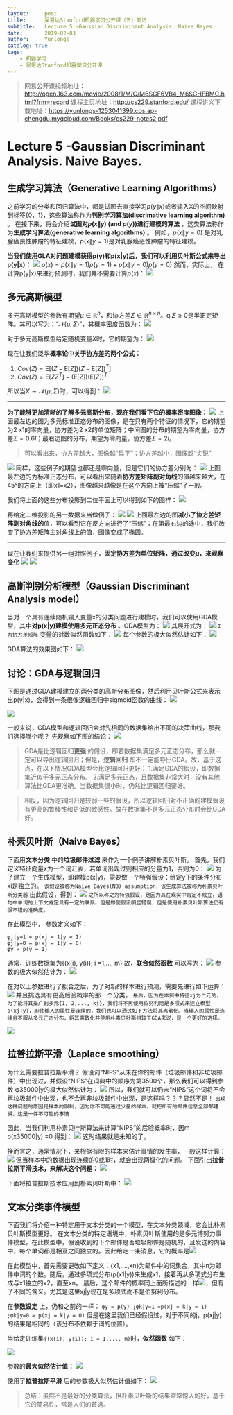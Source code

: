 ```yaml
---
layout:     post
title:      吴恩达Stanford机器学习公开课（五）笔记
subtitle:   Lecture 5 -Gaussian Discriminant Analysis. Naive Bayes.
date:       2019-02-03
author:     Yunlongs
catalog: true
tags:
    - 机器学习
    - 吴恩达Stanford机器学习公开课
---
```


>网易公开课视频地址：http://open.163.com/movie/2008/1/M/C/M6SGF6VB4_M6SGHFBMC.html?frm=record
课程主页地址：http://cs229.stanford.edu/
课程讲义下载地址：https://yunlongs-1253041399.cos.ap-chengdu.myqcloud.com/Books/cs229-notes2.pdf


# Lecture 5 -Gaussian Discriminant Analysis. Naive Bayes.

## 生成学习算法（Generative Learning Algorithms）
之前学习的分类和回归算法中，都是试图去直接学习$p(y\|x)$或者输入X的空间映射到标签{0，1}，这些算法称作为**判别学习算法(discrimative learning algorithm)** 。
在接下来，将会介绍**试图对$p(x\|y)$ (and $p(y)$)进行建模的算法** ，这类算法称作为**生成学习算法(generative learning algorithms)** 。
例如，$p(x\|y=0)$ 是对乳腺癌良性肿瘤的特征建模，$p(x\|y = 1)$是对乳腺癌恶性肿瘤的特征建模。

**当我们使用GLA对问题建模获得p(y)和p(x|y)后，我们可以利用贝叶斯公式来导出p(y|x)：**
![](https://yunlongs-1253041399.cos.ap-chengdu.myqcloud.com/image/Stanford/lecture-5-1.jpg)
$p(x) = p(x\|y = 1)p(y = 1) + p(x\|y =0)p(y = 0)$
然而，实际上， 在计算p(y|x)来进行预测时，我们并不需要计算$p(x)$：
![](https://yunlongs-1253041399.cos.ap-chengdu.myqcloud.com/image/Stanford/lecture-5-2.jpg)

## 多元高斯模型
多元高斯模型的参数有期望$\mu \in \mathbb{R}^{n}$，和协方差$\Sigma \in \mathbb{R}^{n \times n}$。qi$\Sigma \geq 0$是半正定矩阵。其可以写为：“$\mathcal{N}(\mu, \Sigma)$”，其概率密度函数为：
![](https://yunlongs-1253041399.cos.ap-chengdu.myqcloud.com/image/Stanford/lecture-5-26.jpg)

对于多元高斯模型给定随机变量$X$时，它的期望为：
![](https://yunlongs-1253041399.cos.ap-chengdu.myqcloud.com/image/Stanford/lecture-5-27.jpg)

现在让我们泛华**概率论中关于协方差的两个公式：**
1. $Cov(Z)=\mathrm{E}\left[(Z-\mathrm{E}[Z])(Z-\mathrm{E}[Z])^{T}\right]$
2. $Cov(Z)=\mathrm{E}\left[Z Z^{T}\right]-(\mathrm{E}[Z])(\mathrm{E}[Z])^{T}$

所以当$X \sim \mathcal{N}(\mu, \Sigma)$时，可以得到：
![](https://yunlongs-1253041399.cos.ap-chengdu.myqcloud.com/image/Stanford/lecture-5-28.jpg)


------
**为了能够更加清晰的了解多元高斯分布，现在我们看下它的概率密度图像：**
![](https://yunlongs-1253041399.cos.ap-chengdu.myqcloud.com/image/Stanford/lecture-5-29.jpg)
上面最左边的图为多元标准正态分布的图像，是在只有两个特征的情况下，它的期望为2 $\mathrm{x} 1$的零向量，协方差为2 $\mathrm{x} 2$的单位矩阵；中间图的分布的期望为零向量，协方差$\Sigma=0.6 I$；最右边图的分布，期望为零向量，协方差$\Sigma=2 I$。
>可以看出来，协方差越大，图像越“扁平”；协方差越小，图像越“尖锐”

![](https://yunlongs-1253041399.cos.ap-chengdu.myqcloud.com/image/Stanford/lecture-5-30.jpg)
同样，这些例子的期望也都还是零向量，但是它们的协方差分别为：
![](https://yunlongs-1253041399.cos.ap-chengdu.myqcloud.com/image/Stanford/lecture-5-31.jpg)
上图最左边的为标准正态分布，可以看出来随着**协方差矩阵副对角线**的值越来越大，在45°的方向上（即x1=x2），图像越来越像是在这个方向上被“压缩”了一般。

我们将上面的这些分布投影到二位平面上可以得到如下的图样：
![](https://yunlongs-1253041399.cos.ap-chengdu.myqcloud.com/image/Stanford/lecture-5-32.jpg)

再给定二维投影的另一数据来当做例子：
![](https://yunlongs-1253041399.cos.ap-chengdu.myqcloud.com/image/Stanford/lecture-5-33.jpg)
![](https://yunlongs-1253041399.cos.ap-chengdu.myqcloud.com/image/Stanford/lecture-5-34.jpg)
上面最左边的图**减小了协方差矩阵副对角线的**值，可以看到它在反方向进行了“压缩”；在第最右边的途中，我们改变了协方差矩阵主对角线上的值，图像变成了椭圆。


----
现在让我们来提供另一组对照例子，**固定协方差为单位矩阵，通过改变$\mu$，来观察变化**
![](https://yunlongs-1253041399.cos.ap-chengdu.myqcloud.com/image/Stanford/lecture-5-35.jpg)
![](https://yunlongs-1253041399.cos.ap-chengdu.myqcloud.com/image/Stanford/lecture-5-36.jpg)






## 高斯判别分析模型（Gaussian Discriminant Analysis model）

当对一个具有连续随机输入变量x的分类问题进行建模时，我们可以使用GDA模型，其**中对p(x|y)建模使用多元正态分布** 。GDA模型为：
![](https://yunlongs-1253041399.cos.ap-chengdu.myqcloud.com/image/Stanford/lecture-5-3.jpg)
其展开式为：
![](https://yunlongs-1253041399.cos.ap-chengdu.myqcloud.com/image/Stanford/lecture-5-4.jpg)
`Σ为协方差矩阵`
变量的对数似然函数如下：
![](https://yunlongs-1253041399.cos.ap-chengdu.myqcloud.com/image/Stanford/lecture-5-5.jpg)
每个参数的极大似然估计如下：
![](https://yunlongs-1253041399.cos.ap-chengdu.myqcloud.com/image/Stanford/lecture-5-6.jpg)

GDA算法的效果图如下：
![](https://yunlongs-1253041399.cos.ap-chengdu.myqcloud.com/image/Stanford/lecture-5-7.jpg)

## 讨论：GDA与逻辑回归
下图是通过GDA建模建立的两分类的高斯分布图像，然后利用贝叶斯公式来表示出p(y|x)，会得到一条很像逻辑回归中sigmoid函数的曲线：
![](https://yunlongs-1253041399.cos.ap-chengdu.myqcloud.com/image/Stanford/lecture-5-8.jpg)

![](https://yunlongs-1253041399.cos.ap-chengdu.myqcloud.com/image/Stanford/lecture-5-9.jpg)

一般来说，GDA模型和逻辑回归会对先相同的数据集给出不同的决策曲线，那我们选择哪个呢？
先观察如下图的结论：
![](https://yunlongs-1253041399.cos.ap-chengdu.myqcloud.com/image/Stanford/lecture-5-10.jpg)
>GDA是比逻辑回归**更强** 的假设，即若数据集满足多元正态分布，那么就一定可以导出逻辑回归；但是，**逻辑回归** 却不一定能导出GDA。故，基于这点，在以下情况GDA模型会比逻辑回归更好：
1.满足GDA的假设，即数据集近似于多元正态分布。
2.满足多元正态，且数据集非常大时，没有其他算法比GDA更准确。当数据集很小时，仍然比逻辑回归要好。

>相反，因为逻辑回归是较弱一些的假设，所以逻辑回归对不正确的建模假设有更高的鲁棒性和更低的敏感性。故在数据集不是多元正态分布时会比GDA好。

## 朴素贝叶斯（Naive Bayes）
下面用**文本分类** 中的**垃圾邮件过滤** 来作为一个例子讲解朴素贝叶斯。
首先，我们定义特征向量x为一个词汇表，若单词出现过则相应的分量为1，否则为0：
![](https://yunlongs-1253041399.cos.ap-chengdu.myqcloud.com/image/Stanford/lecture-5-11.jpg)
为了建立一个生成模型，即建模p(x|y)，需要做一个特强假设：给定y下的条件分布xi是独立的。
`该假设被称为Naive Bayes(NB) assumption，该生成算法被称为朴素贝叶斯分类器`
由此假设，得到：
![](https://yunlongs-1253041399.cos.ap-chengdu.myqcloud.com/image/Stanford/lecture-5-12.jpg)
`之所以称之为特强假设，是因为其在现实中肯定不成立，语句中单词的上下文肯定具有一定的联系。但是即使假设明显错误，但是使用朴素贝叶斯算法仍有很不错的准确度。`

在此模型中， 参数定义如下：
```
φj|y=1 = p(xj = 1|y = 1)
φj|y=0 = p(xj = 1|y = 0)
φy = p(y = 1)
```
通常，训练数据集为{(x(i), y(i)); i =1,..., m}
故，**联合似然函数** 可以写为：
![](https://yunlongs-1253041399.cos.ap-chengdu.myqcloud.com/image/Stanford/lecture-5-13.jpg)
参数的极大似然估计为：
![](https://yunlongs-1253041399.cos.ap-chengdu.myqcloud.com/image/Stanford/lecture-5-14.jpg)

在对以上参数进行了拟合之后，为了对新的样本进行预测，需要先进行如下运算：
![](https://yunlongs-1253041399.cos.ap-chengdu.myqcloud.com/image/Stanford/lecture-5-15.jpg)
并且挑选具有更高后验概率的那一个分类。
`最后，因为在本例中特征xj为二元的，为了能将其推广到多元{1, 2,..., kj}，我们将不再使用伯努利而是多项式来建立模型p(xj|y)，即使输入的属性是连续的，我们也可以通过如下方法将其离散化。当输入的属性是连续且不服从多元正态分布，将其离散化并使用朴素贝叶斯相较于GDA来说，是一个更好的选择。`

![](https://yunlongs-1253041399.cos.ap-chengdu.myqcloud.com/image/Stanford/lecture-5-16.jpg)

## 拉普拉斯平滑（Laplace smoothing）
为什么需要拉普拉斯平滑？
假设词“NIPS”从未在你的邮件（垃圾邮件和非垃圾邮件）中出现过，并假设“NIPS”在词典中的顺序为第3500个，那么我们可以得到参数 φ35000|y的极大似然估计为：
![](https://yunlongs-1253041399.cos.ap-chengdu.myqcloud.com/image/Stanford/lecture-5-17.jpg)
所以，我们就可以仍未“NIPS”这个词将不会再垃圾邮件中出现，也不会再非垃圾邮件中出现，是这样吗？？？显然不是！
`出现这种问题的原因是样本的限制，因为你不可能通过少量的样本，就把所有的邮件信息全部都建模，这是一件不可能的事情`

因此，当我们利用朴素贝叶斯算法来计算“NIPS”的后验概率时，因m p(x35000|y) =0 得到：
![](https://yunlongs-1253041399.cos.ap-chengdu.myqcloud.com/image/Stanford/lecture-5-18.jpg)
这时结果就是未知的了。

换而言之，通常情况下，来根据有限的样本来估计事情的发生率，一般这样计算：
![](https://yunlongs-1253041399.cos.ap-chengdu.myqcloud.com/image/Stanford/lecture-5-19.jpg)
但当样本中的数据出现连续的0或1时，就会出现两极化的问题。
下面引出**拉普拉斯平滑技术，来解决这个问题：**
![](https://yunlongs-1253041399.cos.ap-chengdu.myqcloud.com/image/Stanford/lecture-5-20.jpg)

下面将拉普拉斯技术应用到朴素贝叶斯中：
![](https://yunlongs-1253041399.cos.ap-chengdu.myqcloud.com/image/Stanford/lecture-5-21.jpg)

## 文本分类事件模型
下面我们将介绍一种特定用于文本分类的一个模型，在文本分类领域，它会比朴素贝叶斯模型更好。
在文本分类的特定语境中，朴素贝叶斯使用的是多元博努力事件模型，在此模型中，假设收到的下个邮件是否垃圾邮件是随机的，且发送的内容中，每个单词都是相互之间独立的。因此给定一条消息，它的概率是![](https://yunlongs-1253041399.cos.ap-chengdu.myqcloud.com/image/Stanford/lecture-5-22.jpg)

在此模型中，首先需要更改如下定义：{x1,....,xn}为邮件中的词集合，其中n为邮件中词的个数。随后，通过多项式分布(p(x1|y))来生成x1，接着再从多项式分布生成与x1独立的x2，直至xn。
最后，这个邮件的概率同上面所描述的一样![](https://yunlongs-1253041399.cos.ap-chengdu.myqcloud.com/image/Stanford/lecture-5-22.jpg)，但有了不同的含义。尤其是这里xj|y现在是多项式而不是伯努利分布。

在**参数设定** 上，仍和之前的一样：
`φy = p(y) ;φk|y=1 =p(xj = k|y = 1) ;φk|y=0 = p(xj = k|y = 0)`
但是在这里我们已经假设过，对于不同的j，p(xj|y)的结果是相同的（该分布不依赖于词的位置）。

当给定训练集`{(x(i), y(i)); i = 1,..., m}`时，**似然函数** 如下：

![](https://yunlongs-1253041399.cos.ap-chengdu.myqcloud.com/image/Stanford/lecture-5-23.jpg)

参数的**最大似然估计值：** 
![](https://yunlongs-1253041399.cos.ap-chengdu.myqcloud.com/image/Stanford/lecture-5-24.jpg)

使用了**拉普拉斯平滑** 后的参数极大似然估计值如下：
![](https://yunlongs-1253041399.cos.ap-chengdu.myqcloud.com/image/Stanford/lecture-5-25.jpg)
>总结：虽然不是最好的分类算法，但朴素贝叶斯的结果常常惊人的好，基于它的简易性，常是人们的首选。